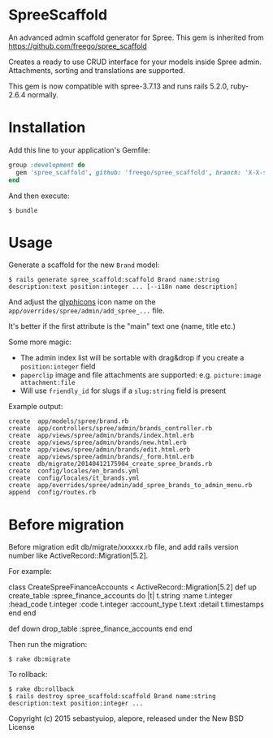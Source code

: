 SpreeScaffold
=============

An advanced admin scaffold generator for Spree.
This gem is inherited from https://github.com/freego/spree_scaffold

Creates a ready to use CRUD interface for your models inside Spree admin.
Attachments, sorting and translations are supported.

This gem is now compatible with spree-3.7.13 and runs rails 5.2.0, ruby-2.6.4 normally.

Installation
============

Add this line to your application's Gemfile:
```ruby
group :development do
  gem 'spree_scaffold', github: 'freego/spree_scaffold', branch: 'X-X-stable'
end
```

And then execute:

    $ bundle

Usage
=====

Generate a scaffold for the new `Brand` model:

    $ rails generate spree_scaffold:scaffold Brand name:string description:text position:integer ... [--i18n name description]

And adjust the [glyphicons](http://glyphicons.com/) icon name on the `app/overrides/spree/admin/add_spree_...` file.

It's better if the first attribute is the "main" text one (name, title etc.)

Some more magic:
* The admin index list will be sortable with drag&drop if you create a `position:integer` field
* `paperclip` image and file attachments are supported: e.g. `picture:image attachment:file`
* Will use `friendly_id` for slugs if a `slug:string` field is present

Example output:

    create  app/models/spree/brand.rb
    create  app/controllers/spree/admin/brands_controller.rb
    create  app/views/spree/admin/brands/index.html.erb
    create  app/views/spree/admin/brands/new.html.erb
    create  app/views/spree/admin/brands/edit.html.erb
    create  app/views/spree/admin/brands/_form.html.erb
    create  db/migrate/20140412175904_create_spree_brands.rb
    create  config/locales/en_brands.yml
    create  config/locales/it_brands.yml
    create  app/overrides/spree/admin/add_spree_brands_to_admin_menu.rb
    append  config/routes.rb


Before migration
======
Before migration edit db/migrate/xxxxxx.rb file, and add rails version number like ActiveRecord::Migration[5.2].

For example:

class CreateSpreeFinanceAccounts < ActiveRecord::Migration[5.2]
  def up
    create_table :spree_finance_accounts do |t|
      t.string :name
      t.integer :head_code
      t.integer :code
      t.integer :account_type
      t.text :detail
      t.timestamps
    end
  end

  def down
    drop_table :spree_finance_accounts
  end
end

Then run the migration:

    $ rake db:migrate

To rollback:

    $ rake db:rollback
    $ rails destroy spree_scaffold:scaffold Brand name:string description:text position:integer ...

Copyright (c) 2015 sebastyuiop, alepore, released under the New BSD License
